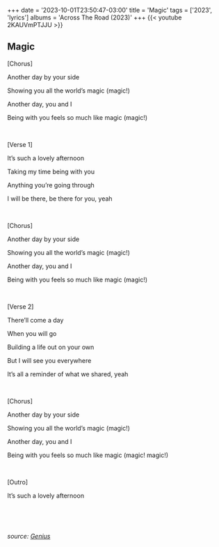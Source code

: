 +++
date = '2023-10-01T23:50:47-03:00'
title = 'Magic'
tags = ['2023',  'lyrics']
albums = 'Across The Road (2023)'
+++
{{< youtube 2KAUVmPTJJU >}}

## Magic

[Chorus]

Another day by your side

Showing you all the world’s magic (magic!)

Another day, you and I

Being with you feels so much like magic (magic!)

&nbsp;

[Verse 1]

It’s such a lovely afternoon

Taking my time being with you

Anything you’re going through

I will be there, be there for you, yeah

&nbsp;

[Chorus]

Another day by your side

Showing you all the world’s magic (magic!)

Another day, you and I

Being with you feels so much like magic (magic!)

&nbsp;

[Verse 2]

There’ll come a day

When you will go

Building a life out on your own

But I will see you everywhere

It’s all a reminder of what we shared, yeah

&nbsp;

[Chorus]

Another day by your side

Showing you all the world’s magic (magic!)

Another day, you and I

Being with you feels so much like magic (magic! magic!)

&nbsp;

[Outro]

It’s such a lovely afternoon

&nbsp;

&nbsp;

_source: [Genius](https://genius.com/artists/First-of-october)_
